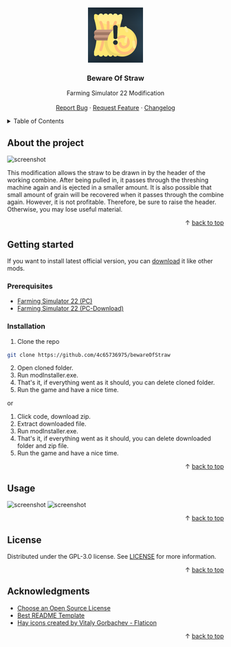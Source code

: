 <div id='top'></div>
<br/>
<div align='center'>
	<a href='https://github.com/4c65736975/bewareOfStraw'>
		<img src='screenshots/icon.png' alt='Logo' width='128' height='128'>
	</a>
	<h3>Beware Of Straw</h3>
	<p>
		Farming Simulator 22 Modification
		<br/>
		<br/>
		<a href='https://github.com/4c65736975/bewareOfStraw/issues'>Report Bug</a>
		·
		<a href='https://github.com/4c65736975/bewareOfStraw/issues'>Request Feature</a>
		·
		<a href='https://github.com/4c65736975/bewareOfStraw/blob/main/CHANGELOG.md'>Changelog</a>
	</p>
</div>
<details>
	<summary>Table of Contents</summary>
	<ol>
		<li>
			<a href='#about-the-project'>About The Project</a>
		</li>
		<li>
			<a href='#getting-started'>Getting Started</a>
			<ul>
				<li>
					<a href='#prerequisites'>Prerequisites</a>
				</li>
				<li>
					<a href='#installation'>Installation</a>
				</li>
			</ul>
		</li>
		<li>
			<a href='#usage'>Usage</a>
		</li>
		<li>
			<a href='#license'>License</a>
		</li>
		<li>
			<a href='#acknowledgments'>Acknowledgments</a>
		</li>
	</ol>
</details>

## About the project

<img src='screenshots/screenShot (1).png' alt='screenshot'>

This modification allows the straw to be drawn in by the header of the working combine. After being pulled in, it passes through the threshing machine again and is ejected in a smaller amount. It is also possible that small amount of grain will be recovered when it passes through the combine again. However, it is not profitable. Therefore, be sure to raise the header. Otherwise, you may lose useful material.

<p align='right'>&#x2191 <a href='#top'>back to top</a></p>

## Getting started

If you want to install latest official version, you can [download](https://www.farming-simulator.com/mod.php?lang=pl&country=pl&mod_id=224583&title=fs2022) it like other mods.
<br/>

### Prerequisites

* [Farming Simulator 22 (PC)](https://www.farming-simulator.com/buy-now.php?platform=pc&code=DANIO)
* [Farming Simulator 22 (PC-Download)](https://www.farming-simulator.com/buy-now.php?platform=pcdigital&code=DANIO)

### Installation

1. Clone the repo
```sh
git clone https://github.com/4c65736975/bewareOfStraw
```
2. Open cloned folder.
3. Run modInstaller.exe.
4. That's it, if everything went as it should, you can delete cloned folder.
5. Run the game and have a nice time.

or

1. Click code, download zip.
2. Extract downloaded file.
3. Run modInstaller.exe.
4. That's it, if everything went as it should, you can delete downloaded folder and zip file.
5. Run the game and have a nice time.

<p align='right'>&#x2191 <a href='#top'>back to top</a></p>

## Usage

<img src='screenshots/screenShot (2).png' alt='screenshot'>
<img src='screenshots/screenShot (3).png' alt='screenshot'>

<p align='right'>&#x2191 <a href='#top'>back to top</a></p>

## License

Distributed under the GPL-3.0 license. See [LICENSE](https://github.com/4c65736975/bewareOfStraw/blob/main/LICENSE) for more information.

<p align='right'>&#x2191 <a href='#top'>back to top</a></p>

## Acknowledgments

* [Choose an Open Source License](https://choosealicense.com)
* [Best README Template](https://github.com/othneildrew/Best-README-Template)
* [Hay icons created by Vitaly Gorbachev - Flaticon](https://www.flaticon.com/free-icons/hay)

<p align='right'>&#x2191 <a href='#top'>back to top</a></p>
